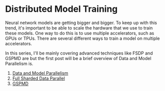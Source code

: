 
# Distributed Model Training

Neural network models are getting bigger and bigger. To keep up with this trend, it's important to be able to scale the hardware that we use to train these models. One way to do this is to use multiple accelerators, such as GPUs or TPUs. There are several different ways to train a model on multiple accelerators.

In this series, I'll be mainly covering advanced techniques like FSDP and GSPMD are but the first post will be a brief overview of Data and Model Parallelism is.

1. [Data and Model Parallelism](01_dp_and_mp.md)
2. [Full Sharded Data Parallel](distributed_model_training/03_fsdp.md)
3. [GSPMD](03_gspmd.md)
